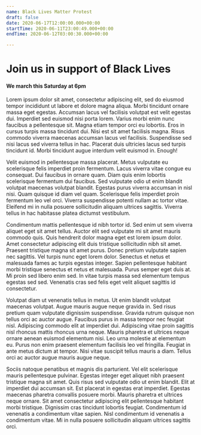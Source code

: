 ```yaml
---
name: Black Lives Matter Protest
draft: false
date: 2020-06-17T12:00:00.000+00:00
startTime: 2020-06-11T23:00:49.000+00:00
endTime: 2020-06-12T03:00:30.000+00:00

---
```

# Join us in support of Black Lives

#### We march this Saturday at 6pm

Lorem ipsum dolor sit amet, consectetur adipiscing elit, sed do eiusmod tempor incididunt ut labore et dolore magna aliqua. Morbi tincidunt ornare massa eget egestas. Accumsan lacus vel facilisis volutpat est velit egestas dui. Imperdiet sed euismod nisi porta lorem. Varius morbi enim nunc faucibus a pellentesque sit. Magna etiam tempor orci eu lobortis. Eros in cursus turpis massa tincidunt dui. Nisi est sit amet facilisis magna. Risus commodo viverra maecenas accumsan lacus vel facilisis. Suspendisse sed nisi lacus sed viverra tellus in hac. Placerat duis ultricies lacus sed turpis tincidunt id. Morbi tincidunt augue interdum velit euismod in. Enough!

Velit euismod in pellentesque massa placerat. Metus vulputate eu scelerisque felis imperdiet proin fermentum. Lacus viverra vitae congue eu consequat. Dui faucibus in ornare quam. Diam quis enim lobortis scelerisque fermentum dui faucibus. Sed vulputate odio ut enim blandit volutpat maecenas volutpat blandit. Egestas purus viverra accumsan in nisl nisi. Quam quisque id diam vel quam. Scelerisque felis imperdiet proin fermentum leo vel orci. Viverra suspendisse potenti nullam ac tortor vitae. Eleifend mi in nulla posuere sollicitudin aliquam ultrices sagittis. Viverra tellus in hac habitasse platea dictumst vestibulum.

Condimentum mattis pellentesque id nibh tortor id. Sed enim ut sem viverra aliquet eget sit amet tellus. Auctor elit sed vulputate mi sit amet mauris commodo quis. Quis hendrerit dolor magna eget est lorem ipsum dolor. Amet consectetur adipiscing elit duis tristique sollicitudin nibh sit amet. Praesent tristique magna sit amet purus. Donec pretium vulputate sapien nec sagittis. Vel turpis nunc eget lorem dolor. Senectus et netus et malesuada fames ac turpis egestas integer. Sapien pellentesque habitant morbi tristique senectus et netus et malesuada. Purus semper eget duis at. Mi proin sed libero enim sed. In vitae turpis massa sed elementum tempus egestas sed sed. Venenatis cras sed felis eget velit aliquet sagittis id consectetur.

Volutpat diam ut venenatis tellus in metus. Ut enim blandit volutpat maecenas volutpat. Augue mauris augue neque gravida in. Sed risus pretium quam vulputate dignissim suspendisse. Gravida rutrum quisque non tellus orci ac auctor augue. Faucibus purus in massa tempor nec feugiat nisl. Adipiscing commodo elit at imperdiet dui. Adipiscing vitae proin sagittis nisl rhoncus mattis rhoncus urna neque. Mauris pharetra et ultrices neque ornare aenean euismod elementum nisi. Leo urna molestie at elementum eu. Purus non enim praesent elementum facilisis leo vel fringilla. Feugiat in ante metus dictum at tempor. Nisi vitae suscipit tellus mauris a diam. Tellus orci ac auctor augue mauris augue neque.

Sociis natoque penatibus et magnis dis parturient. Vel elit scelerisque mauris pellentesque pulvinar. Egestas integer eget aliquet nibh praesent tristique magna sit amet. Quis risus sed vulputate odio ut enim blandit. Elit at imperdiet dui accumsan sit. Est placerat in egestas erat imperdiet. Egestas maecenas pharetra convallis posuere morbi. Mauris pharetra et ultrices neque ornare. Sit amet consectetur adipiscing elit pellentesque habitant morbi tristique. Dignissim cras tincidunt lobortis feugiat. Condimentum id venenatis a condimentum vitae sapien. Nisl condimentum id venenatis a condimentum vitae. Mi in nulla posuere sollicitudin aliquam ultrices sagittis orci.